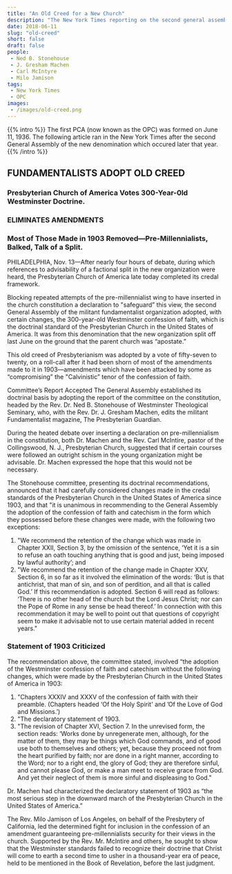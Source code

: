 ```yaml
---
title: "An Old Creed for a New Church"
description: "The New York Times reporting on the second general assembly of the Orthodox Presbyterian Church."
date: 2018-06-11
slug: "old-creed"
short: false
draft: false
people:
 - Ned B. Stonehouse
 - J. Gresham Machen
 - Carl McIntyre
 - Milo Jamison
tags:
 - New York Times
 - OPC
images:
 - /images/old-creed.png
---
```



{{% intro %}}
The first PCA (now known as the OPC) was formed on June 11, 1936. The following article ran in the New York Times after the second General Assembly of the new denomination which occured later that year.
{{% /intro %}}

## FUNDAMENTALISTS ADOPT OLD CREED

### Presbyterian Church of America Votes 300-Year-0ld Westminster Doctrine.

### ELIMINATES AMENDMENTS

### Most of Those Made in 1903 Removed—Pre-Millennialists, Balked, Talk of a Split.

PHILADELPHIA, Nov. 13—After nearly four hours of debate, during which references to advisability of a factional split in the new organization were heard, the Presbyterian Church of America late today completed its credal framework.

Blocking repeated attempts of the pre-millennialist wing to have inserted in the church constitution a declaration to "safeguard” this view, the second General Assembly of the militant fundamentalist organization adopted, with certain changes, the 300-year-old Westminster confession of faith, which is the doctrinal standard of the Presbyterian Church in the United States of America. It was from this denomination that the new organization split off last June on the ground that the parent church was “apostate.”

This old creed of Presbyterianism was adopted by a vote of fifty-seven to twenty, on a roll-call after it had been shorn of most of the amendments made to it in 1903—amendments which have been attacked by some as “compromising” the "Calvinistic” tenor of the confession of faith.

Committee’s Report Accepted The General Assembly established its doctrinal basis by adopting the report of the committee on the constitution, headed by the Rev. Dr. Ned B. Stonehouse of Westminster Theological Seminary, who, with the Rev. Dr. J. Gresham Machen, edits the militant Fundamentalist magazine, The Presbyterian Guardian.

During the heated debate over inserting a declaration on pre-millennialism in the constitution, both Dr. Machen and the Rev. Carl McIntire, pastor of the Collingswood, N. J., Presbyterian Church, suggested that if certain courses were followed an outright schism in the young organization might be advisable. Dr. Machen expressed the hope that this would not be necessary.

The Stonehouse committee, presenting its doctrinal recommendations, announced that it had carefully considered changes made in the credal standards of the Presbyterian Church in the United States of America since 1903, and that "it is unanimous in recommending to the General Assembly the adoption of the confession of faith and catechism in the form which they possessed before these changes were made, with the following two exceptions:

1. "We recommend the retention of the change which was made in Chapter XXII, Section 3, by the omission of the sentence, ‘Yet it is a sin to refuse an oath touching anything that is good and just, being imposed by lawful authority’; and
2. "We recommend the retention of the change made in Chapter XXV, Section 6, in so far as it involved the elimination of the words: ‘But is that antichrist, that man of sin, and son of perdition, and all that is called God.’ If this recommendation is adopted. Section 6 will read as follows: ‘There is no other head of the church but the Lord Jesus Christ; nor can the Pope of Rome in any sense be head thereof.’ In connection with this recommendation it may be well to point out that questions of copyright seem to make it advisable not to use certain material added in recent years."

### Statement of 1903 Criticized

The recommendation above, the committee stated, involved “the adoption of the Westminster confession of faith and catechism without the following changes, which were made by the Presbyterian Church in the United States of America in 1903:

1. "Chapters XXXIV and XXXV of the confession of faith with their preamble. (Chapters headed ‘Of the Holy Spirit' and ’Of the Love of God and Missions.’)
2. "The declaratory statement of 1903.
3. "The revision of Chapter XVI, Section 7. In the unrevised form, the section reads: ‘Works done by unregenerate men, although, for the matter of them, they may be things which God commands, and of good use both to themselves and others; yet, because they proceed not from the heart purified by faith; nor are done in a right manner, according to the Word; nor to a right end, the glory of God; they are therefore sinful, and cannot please God, or make a man meet to receive grace from God. And yet their neglect of them is more sinful and displeasing to God."

Dr. Machen had characterized the declaratory statement of 1903 as “the most serious step in the downward march of the Presbyterian Church in the United States of America.”

The Rev. Milo Jamison of Los Angeles, on behalf of the Presbytery of California, led the determined fight for inclusion in the confession of an amendment guaranteeing pre-millennialists security for their views in the church. Supported by the Rev. Mr. McIntire and others, he sought to show that the Westminster standards failed to recognize their doctrine that Christ will come to earth a second time to usher in a thousand-year era of peace, held to be mentioned in the Book of Revelation, before the last judgment.
